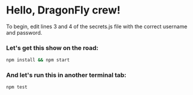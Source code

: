 # Hello, DragonFly crew!
To begin, edit lines 3 and 4 of the secrets.js file with the correct username and password.

### Let's get this show on the road:

```sh
npm install && npm start
```

### And let's run this in another terminal tab:

```sh
npm test
```
